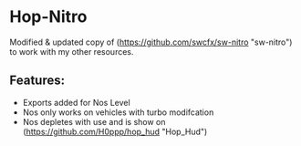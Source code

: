 # Hop-Nitro
Modified & updated copy of (https://github.com/swcfx/sw-nitro "sw-nitro") to work with my other resources.

## Features:
- Exports added for Nos Level
- Nos only works on vehicles with turbo modifcation
- Nos depletes with use and is show on (https://github.com/H0ppp/hop_hud "Hop_Hud")
